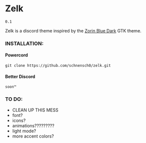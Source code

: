# Zelk
`0.1`

Zelk is a discord theme inspired by the [Zorin Blue Dark](https://github.com/ZorinOS/zorin-desktop-themes/tree/master/ZorinBlue-Dark) GTK theme.

### INSTALLATION:

#### Powercord
`git clone https://github.com/schnensch0/zelk.git`

#### Better Discord
`soon™`

### TO DO:
* CLEAN UP THIS MESS
* font?
* icons?
* animations?????????
* light mode?
* more accent colors?
